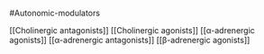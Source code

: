 #Autonomic-modulators

[[Cholinergic antagonists]]
[[Cholinergic agonists]]
[[α-adrenergic agonists]]
[[α-adrenergic antagonists]]
[[β-adrenergic agonists]]